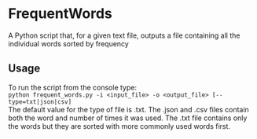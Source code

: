 # FrequentWords
A Python script that, for a given text file, outputs a file containing all the individual words sorted by frequency

## Usage
To run the script from the console type:  
`python frequent_words.py -i <input_file> -o <output_file> [--type=txt|json|csv]`  
The default value for the type of file is .txt. The .json and .csv files contain both the word and number of times it was used. 
The .txt file contains only the words but they are sorted with more commonly used words first.
